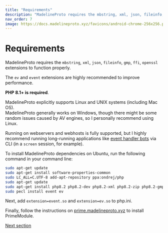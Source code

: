 ```yaml
---
title: "Requirements"
description: "MadelineProto requires the mbstring, xml, json, fileinfo, gmp, ffi, openssl extensions to function properly."
nav_order: 7
image: https://docs.madelineproto.xyz/favicons/android-chrome-256x256.png
---
```

# Requirements

MadelineProto requires the `mbstring`, `xml`, `json`, `fileinfo`, `gmp`, `ffi`, `openssl` extensions to function properly.

The `ev` and `event` extensions are highly recommended to improve performance.

**PHP 8.1+ is required**.

MadelineProto explicitly supports Linux and UNIX systems (including Mac OS).  
MadelineProto generally works on Windows, though there might be some random issues caused by AV engines, so I personally recommend using Linux.  

Running on webservers and webhosts is fully supported, but I highly recommend running long-running applications like [event handler bots](https://docs.madelineproto.xyz/docs/UPDATES.html) via CLI (in a `screen` session, for example).  

To install MadelineProto dependencies on Ubuntu, run the following command in your command line:

```bash
sudo apt-get update
sudo apt-get install software-properties-common
sudo LC_ALL=C.UTF-8 add-apt-repository ppa:ondrej/php
sudo apt-get update
sudo apt-get install php8.2 php8.2-dev php8.2-xml php8.2-zip php8.2-gmp php8.2-cli php8.2-mbstring php8.2-ffi php-pear libevent-dev -y
sudo pecl install event ev
```

Next, add `extension=event.so` and `extension=ev.so` to php.ini.  

Finally, follow the instructions on [prime.madelineproto.xyz](https://prime.madelineproto.xyz) to install PrimeModule.

<a href="https://docs.madelineproto.xyz/docs/INSTALLATION.html">Next section</a>